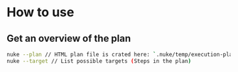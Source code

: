
# How to use

## Get an overview of the plan

```bash
nuke --plan // HTML plan file is crated here: `.nuke/temp/execution-plan.html`
nuke --target // List possible targets (Steps in the plan)
```

